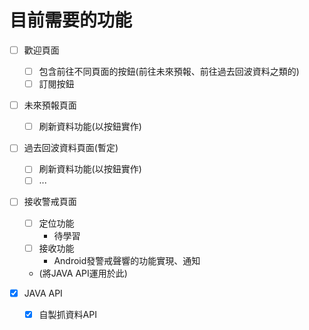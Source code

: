# 目前需要的功能
- [ ] 歡迎頁面
    - [ ] 包含前往不同頁面的按鈕(前往未來預報、前往過去回波資料之類的)
    - [ ] 訂閱按鈕

- [ ] 未來預報頁面
    - [ ] 刷新資料功能(以按鈕實作)

- [ ] 過去回波資料頁面(暫定)
    - [ ] 刷新資料功能(以按鈕實作)
    - [ ] ...

- [ ] 接收警戒頁面
    - [ ] 定位功能
        - 待學習
    - [ ] 接收功能
        - Android發警戒聲響的功能實現、通知
    - (將JAVA API運用於此)

- [x] JAVA API
    - [x] 自製抓資料API
